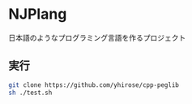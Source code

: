 # NJPlang
日本語のようなプログラミング言語を作るプロジェクト  

## 実行
```bash
git clone https://github.com/yhirose/cpp-peglib
sh ./test.sh
```